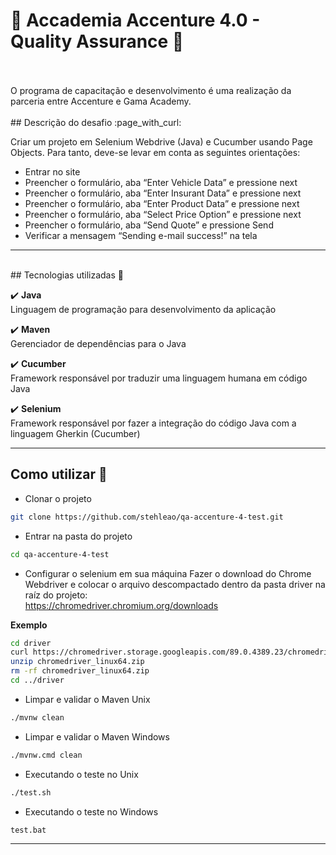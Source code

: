 # :pushpin: Accademia Accenture 4.0 - Quality Assurance :pushpin:
<br>
<br>
O programa de capacitação e desenvolvimento é uma realização da parceria entre Accenture e Gama Academy.
<br>
<br>
## Descrição do desafio :page_with_curl:

Criar um projeto em Selenium Webdrive (Java) e Cucumber usando Page Objects. Para tanto, deve-se levar em conta as seguintes orientações:

<ul>
  <li>Entrar no site <http://sampleapp.tricentis.com/101/app.php></li>
  <li>Preencher o formulário, aba “Enter Vehicle Data” e pressione next</li>
  <li>Preencher o formulário, aba “Enter Insurant Data” e pressione next</li>
  <li>Preencher o formulário, aba “Enter Product Data” e pressione next</li>
  <li>Preencher o formulário, aba “Select Price Option” e pressione next</li>
  <li>Preencher o formulário, aba “Send Quote” e pressione Send</li>
  <li>Verificar a mensagem “Sending e-mail success!” na tela</li>
</ul>

--------------------------------------------------------------------------------

<br>## Tecnologias utilizadas :wrench:

:heavy_check_mark: <b>Java</b> <br>
Linguagem de programação para desenvolvimento da aplicação <br>

:heavy_check_mark: <b>Maven</b> <br>
Gerenciador de dependências para o Java <br>

:heavy_check_mark: <b>Cucumber</b> <br>
Framework responsável por traduzir uma linguagem humana em código Java <br>

:heavy_check_mark: <b>Selenium</b> <br>
Framework responsável por fazer a integração do código Java com a linguagem Gherkin (Cucumber) <br>

--------------------------------------------------------------------------------

## Como utilizar :paperclip:

- Clonar o projeto
```bash
git clone https://github.com/stehleao/qa-accenture-4-test.git
```

- Entrar na pasta do projeto
```bash
cd qa-accenture-4-test
```

- Configurar o selenium em sua máquina
Fazer o download do Chrome Webdriver e colocar o arquivo descompactado dentro da pasta driver na raíz do projeto: <br>https://chromedriver.chromium.org/downloads</br>

<b>Exemplo</b></br>
```bash
cd driver
curl https://chromedriver.storage.googleapis.com/89.0.4389.23/chromedriver_linux64.zip
unzip chromedriver_linux64.zip
rm -rf chromedriver_linux64.zip
cd ../driver
```

- Limpar e validar o Maven Unix
```bash
./mvnw clean
```

- Limpar e validar o Maven Windows
```bash
./mvnw.cmd clean
```

- Executando o teste no Unix
```bash
./test.sh
```

- Executando o teste no Windows
```bash
test.bat
```






--------------------------------------------------------------------------------

